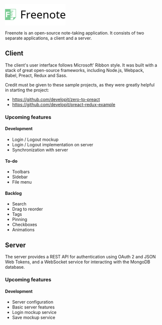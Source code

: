 ![Freenote icon](client/src/logo.png?raw=true "Freenote")

Freenote is an open-source note-taking application. It consists of two separate applications, a client and a server.

## Client
The client's user interface follows Microsoft' Ribbon style. It was built with a stack of great open-source frameworks, including Node.js, Webpack, Babel, Preact, Redux and Sass.

Credit must be given to these sample projects, as they were greatly helpful in starting the project: 
* https://github.com/developit/zero-to-preact
* https://github.com/developit/preact-redux-example

### Upcoming features
#### Development
* Login / Logout mockup
* Login / Logout implementation on server
* Synchronization with server

#### To-do
* Toolbars
* Sidebar
* File menu

#### Backlog
* Search
* Drag to reorder
* Tags
* Pinning
* Checkboxes
* Animations

## Server
The server provides a REST API for authentication using OAuth 2 and JSON Web Tokens, and a WebSocket service for interacting with the MongoDB database.

### Upcoming features
#### Development
* Server configuration
* Basic server features
* Login mockup service
* Save mockup service